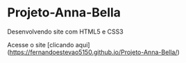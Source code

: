 # Projeto-Anna-Bella
 Desenvolvendo site com HTML5 e CSS3
 
 Acesse o site
 [clicando aqui] (https://fernandoestevao5150.github.io/Projeto-Anna-Bella/)
